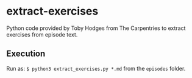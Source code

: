 # extract-exercises

Python code provided by Toby Hodges from The Carpentries to extract exercises from episode text.

## Execution
Run as: 
`$ python3 extract_exercises.py *.md` from the `episodes` folder.
